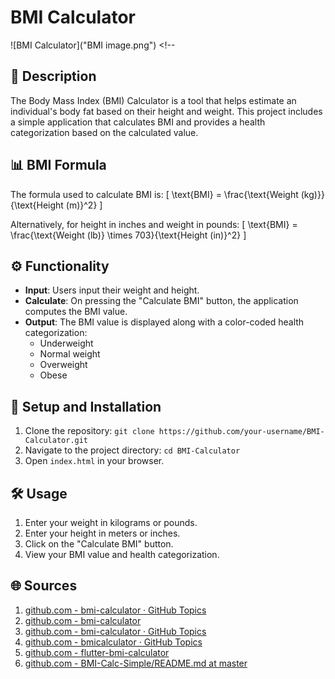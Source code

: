# BMI Calculator

![BMI Calculator]("BMI image.png")  <!-- 

## 📄 Description
The Body Mass Index (BMI) Calculator is a tool that helps estimate an individual's body fat based on their height and weight. This project includes a simple application that calculates BMI and provides a health categorization based on the calculated value.

## 📊 BMI Formula
The formula used to calculate BMI is:
\[ \text{BMI} = \frac{\text{Weight (kg)}}{\text{Height (m)}^2} \]

Alternatively, for height in inches and weight in pounds:
\[ \text{BMI} = \frac{\text{Weight (lb)} \times 703}{\text{Height (in)}^2} \]

## ⚙️ Functionality
- **Input**: Users input their weight and height.
- **Calculate**: On pressing the "Calculate BMI" button, the application computes the BMI value.
- **Output**: The BMI value is displayed along with a color-coded health categorization:
  - Underweight
  - Normal weight
  - Overweight
  - Obese

## 🔧 Setup and Installation
1. Clone the repository: `git clone https://github.com/your-username/BMI-Calculator.git`
2. Navigate to the project directory: `cd BMI-Calculator`
3. Open `index.html` in your browser.

## 🛠️ Usage
1. Enter your weight in kilograms or pounds.
2. Enter your height in meters or inches.
3. Click on the "Calculate BMI" button.
4. View your BMI value and health categorization.

## 🌐 Sources
1. [github.com - bmi-calculator · GitHub Topics](https://github.com/topics/bmi-calculator)
2. [github.com - bmi-calculator](https://github.com/topics/bmi-calculator?l=css)
3. [github.com - bmi-calculator · GitHub Topics](https://github.com/topics/bmi-calculator?l=java)
4. [github.com - bmicalculator · GitHub Topics](https://github.com/topics/bmicalculator)
5. [github.com - flutter-bmi-calculator](https://github.com/topics/flutter-bmi-calculator)
6. [github.com - BMI-Calc-Simple/README.md at master](https://github.com/londonappbrewery/BMI-Calc-Simple/blob/master/README.md)
